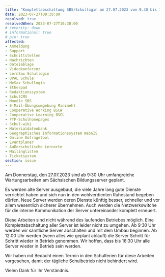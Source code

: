 ```yaml
---
title: "Komplettabschaltung SBS/Schullogin am 27.07.2023 von 9.30 bis 16.30 Uhr"
date: 2023-07-27T09:30:00
resolved: true
resolvedWhen: 2023-07-27T16:30:00
# severity: down
# informational: true
# pin: true 
affected:
- Anmeldung
- Support
- Schnittstellen
- Nachrichten
- Dateiablage
- Videokonferenz
- LernSax Schullogin
- OPAL Schule
- MeSax Schullogin
- Etherpad
- Redaktionssystem
- SchulCMS
- Moodle SBS
- E-Mail-Übungsumgebung Minimehl
- Cooperative Working BSCW
- Cooperative Learning BSCL
- FTP-Schulhomepages
- Schul-wiki
- Materialdatenbank
- Geographisches Informationssystem WebGIS
- Online Umfragetool
- Eventplaner
- Außerschulische Lernorte
- Mailinglisten
- Ticketsystem
section: issue
---
```


Am Donnerstag, den 27.07.2023 sind ab 9:30 Uhr umfangreiche Wartungsarbeiten am Sächsischen Bildungsserver geplant.

Es werden alte Server ausgebaut, die viele Jahre lang gute Dienste verrichtet haben und sich nun in den wohlverdienten Ruhestand begeben dürfen. Neue Server werden deren Dienste künftig besser, schneller und vor allem wesentlich sicherer übernehmen. Auch werden die Netzwerkswitche für die interne Kommunikation der Server untereinander komplett erneuert.

Diese Arbeiten sind nicht während des laufenden Betriebes möglich. Eine Komplettabschaltung aller Server ist leider nicht zu umgehen. Ab 9:30 Uhr werden wir sämtliche Server abschalten und mit dem Umbau beginnen. Ab 12:00 Uhr werden (wenn alles wie geplant abläuft) die Server Schritt für Schritt wieder in Betrieb genommen. Wir hoffen, dass bis 16:30 Uhr alle Server wieder in Betrieb sein werden.

Wir haben mit Bedacht einen Termin in den Schulferien für diese Arbeiten vorgesehen, damit der tägliche Schulbetrieb nicht behindert wird.

Vielen Dank für Ihr Verständnis.
